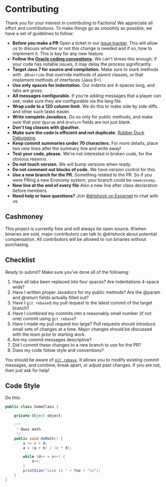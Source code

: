 Contributing
============

Thank you for your interest in contributing to Factions! We appreciate all effort
and contributions. To make things go as smoothly as possible, we have a set of
guidelines to follow:

* **Before you make a PR** Open a ticket in our [issue tracker](https://github.com/drtshock/FactionShock). This will allow us
  to discuss whether or not this change is needed and if so, how to implement it. This is key for any new feature.
* **Follow the [Oracle coding conventions](http://www.oracle.com/technetwork/java/codeconvtoc-136057.html).**
  We can't stress this enough; if your code has notable issues, it may delay
  the process significantly.
* **Target Java 7 for source and compilation.** Make sure to mark methods with
  ` @Override` that override methods of parent classes, or that implement
  methods of interfaces (Java 6+).
* **Use only spaces for indentation.** Our indents are 4-spaces long, and tabs
  are gross.
* **All messages configurable.** If you're adding messages that a player can see, make sure they are configurable
  via the lang file.
* **Wrap code to a 120 column limit.** We do this to make side by side diffs
  and other such tasks easier.
* **Write complete Javadocs.** Do so only for public methods, and make sure
  that your `@param` and `@return` fields are not just blank.
* **Don't tag classes with @author.**
* **Make sure the code is efficient and not duplicate.** [Rubber Duck Debugging](http://www.rubberduckdebugging.com).
* **Keep commit summaries under 70 characters.** For more details, place two
  new lines after the summary line and write away!
* **Test your code, please.** We're not interested in broken code, for the obvious reasons.
* **Do not touch version.** We will bump versions when ready.
* **Do not comment out blocks of code.** We have version control for this.
* **Use a new branch for the PR.** Something related to the PR. So if you were PRing a new Economy system, your branch
  could be `neweconomy`.
* **New line at the end of every file** Also a new line after class declaration before members.
* **Need help or have questions?** Join [#drtshock on Espernet](http://webchat.esper.net/?channels=drtshock) to chat with us.

Cashmoney
--------
This project is currently free and will always be open source. If/when binaries are sold, major contributors can talk to @drtshock
about potential compensation. All contributors will be allowed to run binaries without purchasing.

Checklist
---------

Ready to submit? Make sure you've done all of the following:

1. Have all tabs been replaced into four spaces? Are indentations 4-space wide?
2. Have I written proper Javadocs for my public methods? Are the @param and
   @return fields actually filled out?
3. Have I `git rebase`d my pull request to the latest commit of the target
   branch?
4. Have I combined my commits into a reasonably small number (if not one)
   commit using `git rebase`?
5. Have I made my pull request too large? Pull requests should introduce
   small sets of changes at a time. Major changes should be discussed with
   the team prior to starting work.
6. Are my commit messages descriptive?
7. Did I commit these changes to a new branch to use for the PR?
8. Does my code follow style and conventions?

You should be aware of [`git rebase`](http://learn.github.com/p/rebasing.html).
It allows you to modify existing commit messages, and combine, break apart, or
adjust past changes. If you are not, then just ask for help!

Code Style
-------

Do this:

```java
public class SomeClass {

    private Object object;

    /**
     * Does math.
     */
    public void doMath() {
        a += c + d;
        a = (a + b) / (c * d);

        while (d++ = s++) {
            n++;
        }
        printSize("size is " + foo + "\n");
    }
}
```